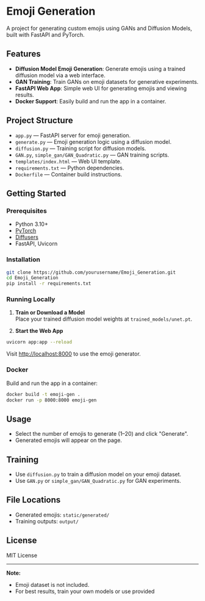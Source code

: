 # Emoji Generation

A project for generating custom emojis using GANs and Diffusion Models, built with FastAPI and PyTorch.

## Features

- **Diffusion Model Emoji Generation**: Generate emojis using a trained diffusion model via a web interface.
- **GAN Training**: Train GANs on emoji datasets for generative experiments.
- **FastAPI Web App**: Simple web UI for generating emojis and viewing results.
- **Docker Support**: Easily build and run the app in a container.

## Project Structure

- `app.py` — FastAPI server for emoji generation.
- `generate.py` — Emoji generation logic using a diffusion model.
- `diffusion.py` — Training script for diffusion models.
- `GAN.py`, `simple_gan/GAN_Quadratic.py` — GAN training scripts.
- `templates/index.html` — Web UI template.
- `requirements.txt` — Python dependencies.
- `Dockerfile` — Container build instructions.

## Getting Started

### Prerequisites

- Python 3.10+
- [PyTorch](https://pytorch.org/)
- [Diffusers](https://github.com/huggingface/diffusers)
- FastAPI, Uvicorn

### Installation

```bash
git clone https://github.com/yourusername/Emoji_Generation.git
cd Emoji_Generation
pip install -r requirements.txt
```

### Running Locally

1. **Train or Download a Model**  
   Place your trained diffusion model weights at `trained_models/unet.pt`.

2. **Start the Web App**

```bash
uvicorn app:app --reload
```

Visit [http://localhost:8000](http://localhost:8000) to use the emoji generator.

### Docker

Build and run the app in a container:

```bash
docker build -t emoji-gen .
docker run -p 8000:8000 emoji-gen
```

## Usage

- Select the number of emojis to generate (1–20) and click "Generate".
- Generated emojis will appear on the page.

## Training

- Use `diffusion.py` to train a diffusion model on your emoji dataset.
- Use `GAN.py` or `simple_gan/GAN_Quadratic.py` for GAN experiments.

## File Locations

- Generated emojis: `static/generated/`
- Training outputs: `output/`

## License

MIT License

---

**Note:**  
- Emoji dataset is not included.  
- For best results, train your own models or use provided